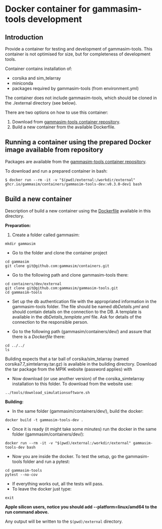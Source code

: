# Docker container for gammasim-tools development

## Introduction

Provide a container for testing and development of gammasim-tools. This container is not optimised for size, but for completeness of development tools.

Container contains installation of:

- corsika and sim\_telarray
- miniconda
- packages required by gammasim-tools (from environment.yml)

The container does not include gammasim-tools, which should be cloned in the ./external directory (see below).

There are two options on how to use this container:

1. Download from [gammasim-tools container repository](https://github.com/gammasim/containers/pkgs/container/containers%2Fgammasim-tools-dev).
2. Build a new container from the available Dockerfile.

## Running a container using the prepared Docker image available from repository

Packages are available from the [gammasim-tools container repository](https://github.com/gammasim/containers/pkgs/container/containers%2Fgammasim-tools-dev).

To download and run a prepared container in bash:

```
$ docker run --rm -it -v "$(pwd)/external:/workdir/external" ghcr.io/gammasim/containers/gammasim-tools-dev:v0.3.0-dev1 bash
```
## Build a new container

Description of build a new container using the [Dockerfile](Dockerfile) available in this directory.

**Preparation:**

1. Create a folder called gammasim:
```
mkdir gammasim
```
- Go to the folder and clone the container project
```
cd gammasim
git clone git@github.com:gammasim/containers.git
```
- Go to the following path and clone gammasim-tools there:
```
cd containers/dev/external
git clone git@github.com:gammasim/gammasim-tools.git
cd gammasim-tools
```
- Set up the db authentication file with the appropriated information in the gammasim-tools folder. The file should be named *dbDetails.yml* and should contain details on the connection to the DB. A template is available in the *dbDetails_template.yml* file. Ask for details of the connection to the responsible person.

- Go to the following path (gammasim/containers/dev/) and assure that there is a *Dockerfile* there:
```
cd ../../
ls
```

Building expects that a tar ball of corsika/sim\_telarray (named corsika7.7\_simtelarray.tar.gz) is available in the building directory.
Download the tar package from the MPIK website (password applies) with
- Now download (or use another version) of the corsika_simtelarray installation to this folder. To download from the website use:

```
../tools/download_simulationsoftware.sh
```

**Building:**

- In the same folder (gammasim/containers/dev/), build the docker:
```
docker build -t gammasim-tools-dev .
```

- Once it is ready (it might take some minutes) run the docker in the same folder (gammasim/containers/dev/):
```
docker run --rm -it -v "$(pwd)/external:/workdir/external" gammasim-tools-dev bash
```
- Now you are inside the docker. To test the setup, go the gammasim-tools folder and run a pytest:
```
cd gammasim-tools
pytest --no-cov
```
- If everything works out, all the tests will pass.
- To leave the docker just type:
```
exit
```

__Apple silicon users, notice you should add --platform=linux/amd64 to the run command above.__

Any output will be written to the `$(pwd)/external` directory.
